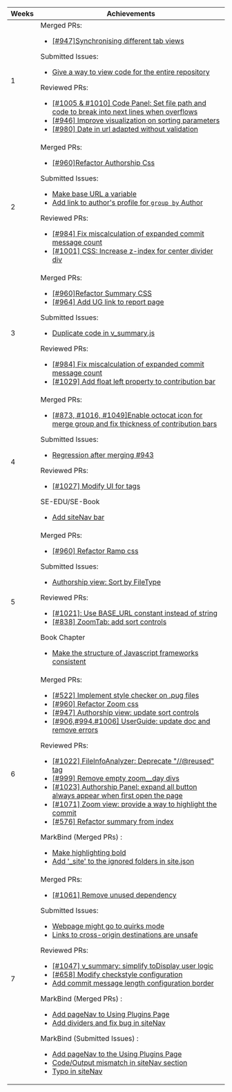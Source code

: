 Weeks | Achievements
-----|-------------
1 |Merged PRs: <ul><li>[[#947]Synchronising different tab views](https://github.com/reposense/RepoSense/pull/948)</li></ul>Submitted Issues:<ul><li>[Give a way to view code for the entire repository](https://github.com/reposense/RepoSense/issues/996)</li></ul>Reviewed PRs:<ul><li>[[#1005 & #1010] Code Panel: Set file path and code to break into next lines when overflows](https://github.com/reposense/RepoSense/pull/1008)</li><li>[[#946] Improve visualization on sorting parameters](https://github.com/reposense/RepoSense/pull/959)</li><li>[[#980] Date in url adapted without validation](https://github.com/reposense/RepoSense/pull/990)</li></ul>
2 |Merged PRs: <ul><li>[[#960]Refactor Authorship Css](https://github.com/reposense/RepoSense/pull/986)</li></ul>Submitted Issues: <ul><li>[Make base URL a variable](https://github.com/reposense/RepoSense/issues/1021)</li><li>[Add link to author's profile for `group by` Author](https://github.com/reposense/RepoSense/issues/1016)</li></ul>Reviewed PRs:<ul><li>[[#984] Fix miscalculation of expanded commit message count](https://github.com/reposense/RepoSense/pull/998)</li><li>[[#1001] CSS: Increase z-index for center divider div](https://github.com/reposense/RepoSense/pull/1011)</li></ul>
3 |Merged PRs: <ul><li>[[#960]Refactor Summary CSS](https://github.com/reposense/RepoSense/pull/1003)</li><li>[[#964] Add UG link to report page](https://github.com/reposense/RepoSense/pull/983)</li></ul>Submitted Issues: <ul><li>[Duplicate code in v_summary.js](https://github.com/reposense/RepoSense/issues/1046)</li></ul>Reviewed PRs:<ul><li>[[#984] Fix miscalculation of expanded commit message count](https://github.com/reposense/RepoSense/pull/998)</li><li>[[#1029] Add float left property to contribution bar](https://github.com/reposense/RepoSense/pull/1030)</li></ul>
4 |Merged PRs: <ul><li>[[#873, #1016, #1049]Enable octocat icon for merge group and fix thickness of contribution bars](https://github.com/reposense/RepoSense/pull/1017)</li></ul>Submitted Issues: <ul><li>[Regression after merging #943](https://github.com/reposense/RepoSense/issues/1069)</li></ul>Reviewed PRs:<ul><li>[[#1027] Modify UI for tags](https://github.com/reposense/RepoSense/pull/1028)</li></ul>SE-EDU/SE-Book<ul><li>[Add siteNav bar](https://github.com/se-edu/se-book/pull/69)</li></ul>
5 |Merged PRs: <ul><li>[[#960] Refactor Ramp css](https://github.com/reposense/RepoSense/pull/1055)</li></ul>Submitted Issues: <ul><li>[Authorship view: Sort by FileType](https://github.com/reposense/RepoSense/issues/1084)</li></ul>Reviewed PRs:<ul><li>[[#1021]: Use BASE_URL constant instead of string](https://github.com/reposense/RepoSense/pull/1033)</li><li>[[#838] ZoomTab: add sort controls](https://github.com/reposense/RepoSense/pull/943)</li></ul>Book Chapter<ul><li>[Make the structure of Javascript frameworks consistent](https://github.com/se-edu/learningresources/pull/127)</li></ul>
6 |Merged PRs: <ul><li>[[#522] Implement style checker on .pug files](https://github.com/reposense/RepoSense/pull/987)</li><li>[[#960] Refactor Zoom css](https://github.com/reposense/RepoSense/pull/1079)</li><li>[[#947] Authorship view: update sort controls](https://github.com/reposense/RepoSense/pull/1074)</li><li>[[#906,#994,#1006] UserGuide: update doc and remove errors](https://github.com/reposense/RepoSense/pull/907)</li></ul>Reviewed PRs:<ul><li>[[#1022] FileInfoAnalyzer: Deprecate "//@reused" tag ](https://github.com/reposense/RepoSense/pull/1039)</li><li>[[#999] Remove empty zoom__day divs](https://github.com/reposense/RepoSense/pull/1000)</li><li>[[#1023] Authorship Panel: expand all button always appear when first open the page](https://github.com/reposense/RepoSense/pull/1040)</li><li>[[#1071] Zoom view: provide a way to highlight the commit](https://github.com/reposense/RepoSense/pull/1075)</li><li>[[#576] Refactor summary from index ](https://github.com/reposense/RepoSense/pull/1062)</li></ul>MarkBind (Merged PRs) :<ul><li>[Make highlighting bold](https://github.com/MarkBind/markbind/pull/1045)</li><li>[Add '_site' to the ignored folders in site.json](https://github.com/MarkBind/markbind/pull/1046)</li></ul>
7 |Merged PRs: <ul><li>[[#1061] Remove unused dependency](https://github.com/reposense/RepoSense/pull/1095)</li></ul>Submitted Issues:<ul><li>[Webpage might go to quirks mode](https://github.com/reposense/RepoSense/issues/1111)</li><li>[Links to cross-origin destinations are unsafe](https://github.com/reposense/RepoSense/issues/1110)</li></ul>Reviewed PRs:<ul><li>[[#1047] v_summary: simplify toDisplay user logic](https://github.com/reposense/RepoSense/pull/1051)</li><li>[[#658] Modify checkstyle configuration](https://github.com/reposense/RepoSense/pull/1094)</li><li>[Add commit message length configuration border](https://github.com/reposense/RepoSense/pull/1048)</li></ul>MarkBind (Merged PRs) :<ul><li>[Add pageNav to Using Plugins Page](https://github.com/MarkBind/markbind/pull/1062)</li><li>[Add dividers and fix bug in siteNav](https://github.com/MarkBind/markbind/pull/1063)</li></ul>MarkBind (Submitted Issues) :<ul><li>[Add pageNav to the Using Plugins Page](https://github.com/MarkBind/markbind/issues/1059)</li><li>[Code/Output mismatch in siteNav section](https://github.com/MarkBind/markbind/issues/1064)</li><li>[Typo in siteNav](https://github.com/MarkBind/markbind/issues/1074)</li></ul>
